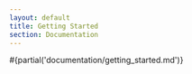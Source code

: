 ```yaml
---
layout: default
title: Getting Started
section: Documentation
---
```


#{partial('documentation/getting_started.md')}
